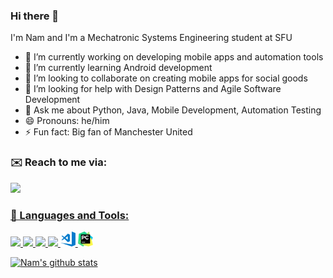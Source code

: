 ### Hi there 👋

I'm Nam and I'm a Mechatronic Systems Engineering student at SFU
- 🔭 I’m currently working on developing mobile apps and automation tools
- 🌱 I’m currently learning Android development
- 👯 I’m looking to collaborate on creating mobile apps for social goods
- 🤔 I’m looking for help with Design Patterns and Agile Software Development
- 💬 Ask me about Python, Java, Mobile Development, Automation Testing
- 😄 Pronouns: he/him
- ⚡ Fun fact: Big fan of Manchester United

### ✉️ Reach to me via:
<p align="left">
<a href="https://www.linkedin.com/in/nam-anh-mai/">
  <img src="https://img.shields.io/badge/linkedin-%230077B5.svg?&style=for-the-badge&logo=linkedin&logoColor=white"/>
</p>

### 🧰 Languages and Tools:
<p align="left">
<code><img height="24" src="https://github.com/abranhe/programming-languages-logos/blob/master/src/python/python.png"></code>  
<code><img height="24" src="https://github.com/abranhe/programming-languages-logos/blob/master/src/java/java.png"></code>
<code><img height="24" src="https://github.com/abranhe/programming-languages-logos/blob/master/src/c/c.png"></code>
<code><img height="24" src="https://raw.githubusercontent.com/abranhe/programming-languages-logos/master/src/cpp/cpp.png"></code>
<code><img height="24" src="https://raw.githubusercontent.com/github/explore/80688e429a7d4ef2fca1e82350fe8e3517d3494d/topics/visual-studio-code/visual-studio-code.png"></code>
<code><img height="24" src="https://raw.githubusercontent.com/github/explore/80688e429a7d4ef2fca1e82350fe8e3517d3494d/topics/PyCharm/PyCharm.png"></code>
</p>

[![Nam's github stats](https://github-readme-stats.vercel.app/api?username=nam-m&show_icons=true&theme=radical)](https://github.com/nam-m/github-readme-stats)


<!--
**nam-m/nam-m** is a ✨ _special_ ✨ repository because its `README.md` (this file) appears on your GitHub profile.
-->
